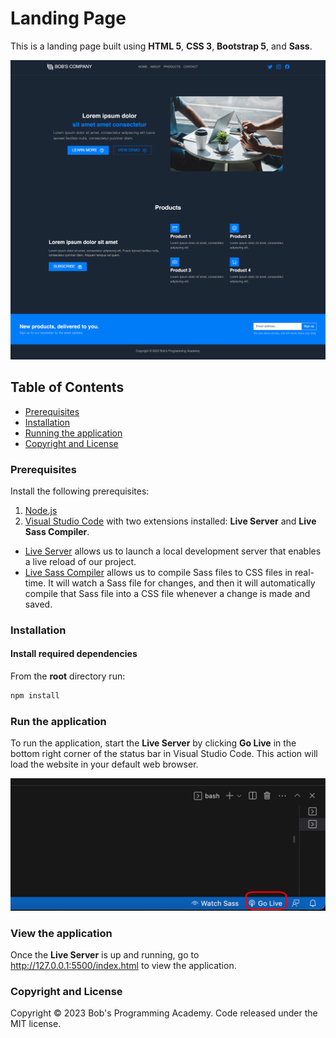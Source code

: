 # Landing Page

This is a landing page built using **HTML 5**, **CSS 3**, **Bootstrap 5**, and **Sass**.

![plot](https://github.com/BobsProgrammingAcademy/landing-page-bootstrap-sass/blob/master/images/main.png?raw=true)

## Table of Contents

- [Prerequisites](#prerequisites)
- [Installation](#installation)
- [Running the application](#run-the-application)
- [Copyright and License](#copyright-and-license)

### Prerequisites

Install the following prerequisites:

1. [Node.js](https://nodejs.org/en/)
2. [Visual Studio Code](https://code.visualstudio.com/download) with two extensions installed: **Live Server** and **Live Sass Compiler**.
* [Live Server](https://marketplace.visualstudio.com/items?itemName=ritwickdey.LiveServer) allows us to launch a local development server that enables a live reload of our project.
* [Live Sass Compiler](https://marketplace.visualstudio.com/items?itemName=glenn2223.live-sass) allows us to compile Sass files to CSS files in real-time. It will watch a Sass file for changes, and then it will automatically compile that Sass file into a CSS file whenever a change is made and saved.

### Installation

#### Install required dependencies

From the **root** directory run:

```bash
npm install
```

### Run the application

To run the application, start the **Live Server** by clicking **Go Live** in the bottom right corner of the status bar in Visual Studio Code. This action will load the website in your default web browser.

![plot](https://github.com/BobsProgrammingAcademy/landing-page-bootstrap-sass/blob/master/images/vscode.png?raw=true)

### View the application

Once the **Live Server** is up and running, go to http://127.0.0.1:5500/index.html to view the application.

### Copyright and License

Copyright © 2023 Bob's Programming Academy. Code released under the MIT license.

